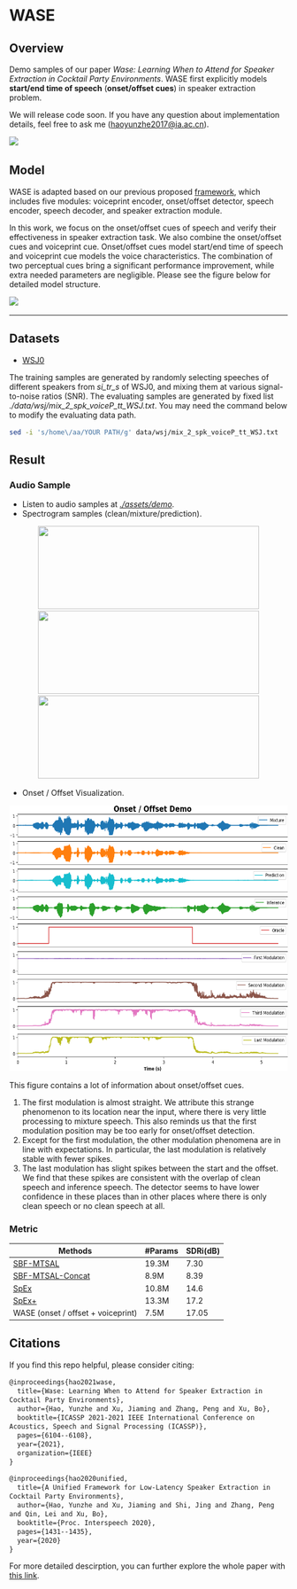 # WASE

## Overview

Demo samples of our paper *Wase: Learning When to Attend for Speaker Extraction in Cocktail Party Environments*. WASE first explicitly models **start/end time of speech** (**onset/offset cues**) in speaker extraction problem.

We will release code soon. If you have any question about implementation details, feel free to ask me (haoyunzhe2017@ia.ac.cn).

![](./assets/framework.png)

## Model

WASE is adapted based on our previous proposed [framework](http://www.interspeech2020.org/uploadfile/pdf/Mon-3-11-6.pdf), which includes five modules: voiceprint encoder, onset/offset detector, speech encoder, speech decoder, and speaker extraction module.

In this work, we focus on the onset/offset cues of speech and verify their effectiveness in speaker extraction task. We also combine the onset/offset cues and voiceprint cue. Onset/offset
cues model start/end time of speech and voiceprint cue models the
voice characteristics. The combination of two perceptual cues bring a significant performance improvement, while extra needed parameters are negligible. Please see the figure below for detailed model structure.

![](./assets/model.png)
***************************************************************

## Datasets
* [WSJ0](https://catalog.ldc.upenn.edu/LDC93S6A)

The training samples are generated by randomly selecting speeches of different speakers from *si_tr_s* of WSJ0, and mixing them at various signal-to-noise ratios (SNR). The evaluating samples are generated by fixed list *./data/wsj/mix_2_spk_voiceP_tt_WSJ.txt*. 
You may need the command below to modify the evaluating data path.
```bash
sed -i 's/home\/aa/YOUR PATH/g' data/wsj/mix_2_spk_voiceP_tt_WSJ.txt
```

## Result

### Audio Sample

<!-- - Listen to audio sample at webpage: http://swpark.me/voicefilter/ -->
- Listen to audio samples at [*./assets/demo*](./assets/demo).
- Spectrogram samples (clean/mixture/prediction).

<div  align="center">    
<img src="./assets/demo/fm_mf/0_None1_clean.png" width = 400 height = 150 />
<br>
<img src="./assets/demo/fm_mf/0_None1_noisy.png" width = 400 height = 150 />
<br>
<img src="./assets/demo/fm_mf/0_None1_pre.png" width = 400 height = 150 />
</div>

- Onset / Offset Visualization.

<div  align="center">    
<img src="./assets/onset_offset_demo.png" width = 960 height = 480 />
</div>

This figure contains a lot of information about onset/offset cues.
1. The first modulation is almost straight. We attribute this strange phenomenon to its location near the input, where there is very little processing to mixture speech. This also reminds us that the first modulation position may be too early for onset/offset detection.
2. Except for the first modulation, the other modulation phenomena are in line with expectations. In particular, the last modulation is relatively stable with fewer spikes.
3. The last modulation has slight spikes between the start and the offset. We find that these spikes are consistent with the overlap of clean speech and inference speech. The detector seems to have lower confidence in these places than in other places where there is only clean speech or no clean speech at all.


### Metric

| Methods             | #Params | SDRi(dB) |
| ---------------------- | ----- | ---- |
| [SBF-MTSAL](https://ieeexplore.ieee.org/document/8683874)   |  19.3M  |  7.30 |
| [SBF-MTSAL-Concat](https://ieeexplore.ieee.org/document/8683874)      | 8.9M  | 8.39 |
| [SpEx](https://ieeexplore.ieee.org/document/9067003)      | 10.8M  | 14.6 |
| [SpEx+](https://arxiv.org/abs/2005.04686)      | 13.3M  | 17.2 |
| WASE (onset / offset + voiceprint)      | 7.5M   | 17.05 |


## Citations

If you find this repo helpful, please consider citing:

```
@inproceedings{hao2021wase,
  title={Wase: Learning When to Attend for Speaker Extraction in Cocktail Party Environments},
  author={Hao, Yunzhe and Xu, Jiaming and Zhang, Peng and Xu, Bo},
  booktitle={ICASSP 2021-2021 IEEE International Conference on Acoustics, Speech and Signal Processing (ICASSP)},
  pages={6104--6108},
  year={2021},
  organization={IEEE}
}
```

```
@inproceedings{hao2020unified,
  title={A Unified Framework for Low-Latency Speaker Extraction in Cocktail Party Environments},
  author={Hao, Yunzhe and Xu, Jiaming and Shi, Jing and Zhang, Peng and Qin, Lei and Xu, Bo},
  booktitle={Proc. Interspeech 2020},
  pages={1431--1435},
  year={2020}
}
```
For more detailed descirption, you can further explore the whole paper with [this link](https://doi.org/10.1109/ICASSP39728.2021.9413411).  

